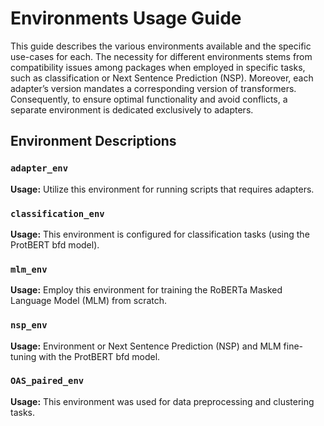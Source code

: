 # Environments Usage Guide

This guide describes the various environments available and the specific use-cases for each. The necessity for different environments stems from compatibility issues among packages when employed in specific tasks, such as classification or Next Sentence Prediction (NSP). Moreover, each adapter’s version mandates a corresponding version of transformers. Consequently, to ensure optimal functionality and avoid conflicts, a separate environment is dedicated exclusively to adapters.

## Environment Descriptions

### `adapter_env`
**Usage:** Utilize this environment for running scripts that requires adapters. 

### `classification_env`
**Usage:** This environment is configured for classification tasks (using the ProtBERT bfd model). 

### `mlm_env`
**Usage:** Employ this environment for training the RoBERTa Masked Language Model (MLM) from scratch.  

### `nsp_env`
**Usage:** Environment or Next Sentence Prediction (NSP) and MLM fine-tuning with the ProtBERT bfd model. 

### `OAS_paired_env`
**Usage:** This environment was used for data preprocessing and clustering tasks. 
